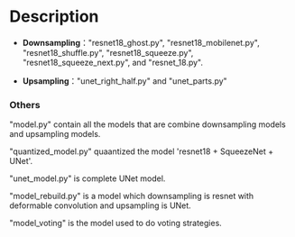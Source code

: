 # Description

* **Downsampling**："resnet18_ghost.py", "resnet18_mobilenet.py", "resnet18_shuffle.py", "resnet18_squeeze.py", "resnet18_squeeze_next.py", and "resnet_18.py".

* **Upsampling**："unet_right_half.py" and "unet_parts.py"

### Others
"model.py" contain all the models that are combine downsampling models and upsampling models.

"quantized_model.py" quaantized the model 'resnet18 + SqueezeNet + UNet'.

"unet_model.py" is complete UNet model.

"model_rebuild.py" is a model which downsampling is resnet with deformable convolution and upsampling is UNet.

"model_voting" is the model used to do voting strategies.
